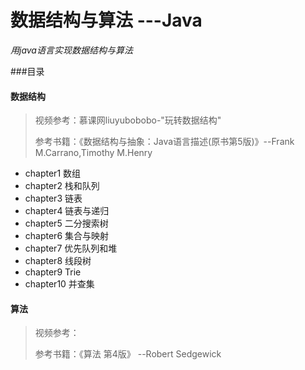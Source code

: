 # 数据结构与算法 ---Java
*用java语言实现数据结构与算法*

###目录
 #### 数据结构
> 视频参考：慕课网liuyubobobo-"玩转数据结构"
> 
> 参考书籍：《数据结构与抽象：Java语言描述(原书第5版)》--Frank M.Carrano,Timothy M.Henry

- chapter1  数组
- chapter2  栈和队列
- chapter3  链表
- chapter4  链表与递归
- chapter5  二分搜索树
- chapter6  集合与映射
- chapter7  优先队列和堆
- chapter8  线段树
- chapter9  Trie
- chapter10 并查集

#### 算法
> 视频参考： 
>
> 参考书籍：《算法 第4版》 --Robert Sedgewick
 
